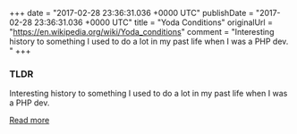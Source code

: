 +++
date = "2017-02-28 23:36:31.036 +0000 UTC"
publishDate = "2017-02-28 23:36:31.036 +0000 UTC"
title = "Yoda Conditions"
originalUrl = "https://en.wikipedia.org/wiki/Yoda_conditions"
comment = "Interesting history to something I used to do a lot in my past life when I was a PHP dev. "
+++

### TLDR

Interesting history to something I used to do a lot in my past life when I was a PHP dev.

[Read more](https://en.wikipedia.org/wiki/Yoda_conditions)
